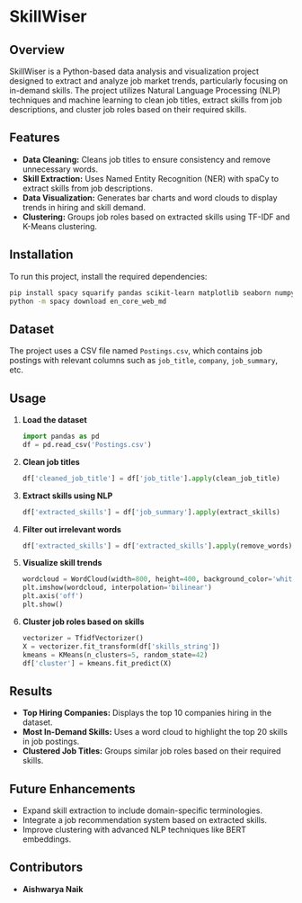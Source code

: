 # SkillWiser

## Overview
SkillWiser is a Python-based data analysis and visualization project designed to extract and analyze job market trends, particularly focusing on in-demand skills. The project utilizes Natural Language Processing (NLP) techniques and machine learning to clean job titles, extract skills from job descriptions, and cluster job roles based on their required skills.

## Features
- **Data Cleaning:** Cleans job titles to ensure consistency and remove unnecessary words.
- **Skill Extraction:** Uses Named Entity Recognition (NER) with spaCy to extract skills from job descriptions.
- **Data Visualization:** Generates bar charts and word clouds to display trends in hiring and skill demand.
- **Clustering:** Groups job roles based on extracted skills using TF-IDF and K-Means clustering.

## Installation
To run this project, install the required dependencies:

```bash
pip install spacy squarify pandas scikit-learn matplotlib seaborn numpy wordcloud
python -m spacy download en_core_web_md
```

## Dataset
The project uses a CSV file named `Postings.csv`, which contains job postings with relevant columns such as `job_title`, `company`, `job_summary`, etc.

## Usage
1. **Load the dataset**  
   ```python
   import pandas as pd
   df = pd.read_csv('Postings.csv')
   ```

2. **Clean job titles**  
   ```python
   df['cleaned_job_title'] = df['job_title'].apply(clean_job_title)
   ```

3. **Extract skills using NLP**  
   ```python
   df['extracted_skills'] = df['job_summary'].apply(extract_skills)
   ```

4. **Filter out irrelevant words**  
   ```python
   df['extracted_skills'] = df['extracted_skills'].apply(remove_words)
   ```

5. **Visualize skill trends**  
   ```python
   wordcloud = WordCloud(width=800, height=400, background_color='white').generate_from_frequencies(word_frequencies)
   plt.imshow(wordcloud, interpolation='bilinear')
   plt.axis('off')
   plt.show()
   ```

6. **Cluster job roles based on skills**  
   ```python
   vectorizer = TfidfVectorizer()
   X = vectorizer.fit_transform(df['skills_string'])
   kmeans = KMeans(n_clusters=5, random_state=42)
   df['cluster'] = kmeans.fit_predict(X)
   ```

## Results
- **Top Hiring Companies:** Displays the top 10 companies hiring in the dataset.
- **Most In-Demand Skills:** Uses a word cloud to highlight the top 20 skills in job postings.
- **Clustered Job Titles:** Groups similar job roles based on their required skills.

## Future Enhancements
- Expand skill extraction to include domain-specific terminologies.
- Integrate a job recommendation system based on extracted skills.
- Improve clustering with advanced NLP techniques like BERT embeddings.

## Contributors
- **Aishwarya Naik**


